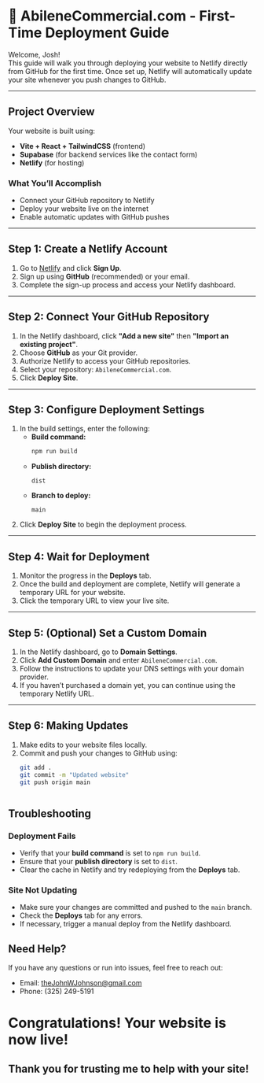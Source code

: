# 🚀 AbileneCommercial.com - First-Time Deployment Guide

Welcome, Josh!  
This guide will walk you through deploying your website to Netlify directly from GitHub for the first time. Once set up, Netlify will automatically update your site whenever you push changes to GitHub.

---

## Project Overview

Your website is built using:
- **Vite + React + TailwindCSS** (frontend)
- **Supabase** (for backend services like the contact form)
- **Netlify** (for hosting)

### What You’ll Accomplish
- Connect your GitHub repository to Netlify  
- Deploy your website live on the internet  
- Enable automatic updates with GitHub pushes

---

## Step 1: Create a Netlify Account

1. Go to [Netlify](https://www.netlify.com/) and click **Sign Up**.
2. Sign up using **GitHub** (recommended) or your email.
3. Complete the sign-up process and access your Netlify dashboard.

---

## Step 2: Connect Your GitHub Repository

1. In the Netlify dashboard, click **"Add a new site"** then **"Import an existing project"**.
2. Choose **GitHub** as your Git provider.
3. Authorize Netlify to access your GitHub repositories.
4. Select your repository: `AbileneCommercial.com`.
5. Click **Deploy Site**.

---

## Step 3: Configure Deployment Settings

1. In the build settings, enter the following:
   - **Build command:**  
     ```sh
     npm run build
     ```
   - **Publish directory:**  
     ```
     dist
     ```
   - **Branch to deploy:**  
     ```
     main
     ```
2. Click **Deploy Site** to begin the deployment process.

---

## Step 4: Wait for Deployment

1. Monitor the progress in the **Deploys** tab.
2. Once the build and deployment are complete, Netlify will generate a temporary URL for your website.
3. Click the temporary URL to view your live site.

---

## Step 5: (Optional) Set a Custom Domain

1. In the Netlify dashboard, go to **Domain Settings**.
2. Click **Add Custom Domain** and enter `AbileneCommercial.com`.
3. Follow the instructions to update your DNS settings with your domain provider.
4. If you haven’t purchased a domain yet, you can continue using the temporary Netlify URL.

---

## Step 6: Making Updates

1. Make edits to your website files locally.
2. Commit and push your changes to GitHub using:
   ```sh
   git add .
   git commit -m "Updated website"
   git push origin main



## Troubleshooting

### Deployment Fails
- Verify that your **build command** is set to `npm run build`.
- Ensure that your **publish directory** is set to `dist`.
- Clear the cache in Netlify and try redeploying from the **Deploys** tab.

### Site Not Updating
- Make sure your changes are committed and pushed to the `main` branch.
- Check the **Deploys** tab for any errors.
- If necessary, trigger a manual deploy from the Netlify dashboard.
  

## Need Help?

If you have any questions or run into issues, feel free to reach out:
-	Email: theJohnWJohnson@gmail.com
-	Phone: (325) 249-5191



# Congratulations! Your website is now live!

## Thank you for trusting me to help with your site!
